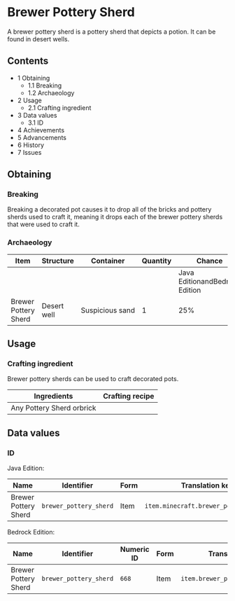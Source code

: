 # Brewer Pottery Sherd
A brewer pottery sherd is a pottery sherd that depicts a potion. It can be found in desert wells.

## Contents
- 1 Obtaining
	- 1.1 Breaking
	- 1.2 Archaeology
- 2 Usage
	- 2.1 Crafting ingredient
- 3 Data values
	- 3.1 ID
- 4 Achievements
- 5 Advancements
- 6 History
- 7 Issues

## Obtaining
### Breaking
Breaking a decorated pot causes it to drop all of the bricks and pottery sherds used to craft it, meaning it drops each of the brewer pottery sherds that were used to craft it.

### Archaeology
| Item                 | Structure   | Container       | Quantity | Chance                         |
|----------------------|-------------|-----------------|----------|--------------------------------|
|                      |             |                 |          | Java EditionandBedrock Edition |
| Brewer Pottery Sherd | Desert well | Suspicious sand | 1        | 25%                            |

## Usage
### Crafting ingredient
Brewer pottery sherds can be used to craft decorated pots.

| Ingredients               | Crafting recipe |
|---------------------------|-----------------|
| Any Pottery Sherd orbrick |                 |

## Data values
### ID
Java Edition:

| Name                 | Identifier             | Form | Translation key                       |
|----------------------|------------------------|------|---------------------------------------|
| Brewer Pottery Sherd | `brewer_pottery_sherd` | Item | `item.minecraft.brewer_pottery_sherd` |

Bedrock Edition:

| Name                 | Identifier             | Numeric ID | Form | Translation key                  |
|----------------------|------------------------|------------|------|----------------------------------|
| Brewer Pottery Sherd | `brewer_pottery_sherd` | `668`      | Item | `item.brewer_pottery_sherd.name` |

